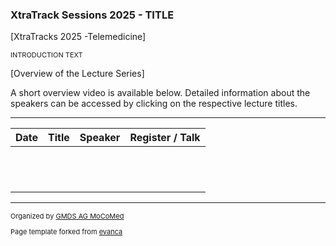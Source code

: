 ### XtraTrack Sessions 2025 - TITLE

[XtraTracks 2025 -Telemedicine]

<p style="font-size:11px">INTRODUCTION TEXT</p>

[Overview of the Lecture Series]

<!-- Register now to secure your spot in the lectures and receive a calendar invitation including the access link.-->

A short overview video is available below. Detailed information about the speakers can be accessed by clicking on the respective lecture titles.

<!--<p style="font-size:11px"><a href="">Register for this XtraTrack Season</a></p>-->

---

|Date   |Title   |Speaker   |Register / Talk   |
|---|---|---|---|
|   |   |   |   |
|   |   |   |   |
|   |   |   |   |
|   |   |   |   |
|   |   |   |   |
|   |   |   |   |
|   |   |   |   |
|   |   |   |   |
|   |   |   |   |
|   |   |   |   |
|   |   |   |   |
|   |   |   |   |

<!--<center><iframe width="330" height="210" src="https://www.youtube.com/embed/qknVuj5XohM?si=zd9prDstId0hfQR4" title="YouTube video player" frameborder="0" allow="accelerometer; autoplay; clipboard-write; encrypted-media; gyroscope; picture-in-picture; web-share" referrerpolicy="strict-origin-when-cross-origin" allowfullscreen></iframe></center>-->

---
<p style="font-size:11px">Organized by <a href="mocomed.de">GMDS AG MoCoMed</a></p>
<p style="font-size:11px">Page template forked from <a href="https://github.com/evanca/quick-portfolio">evanca</a></p>
<!-- Remove above link if you don't want to attibute -->
